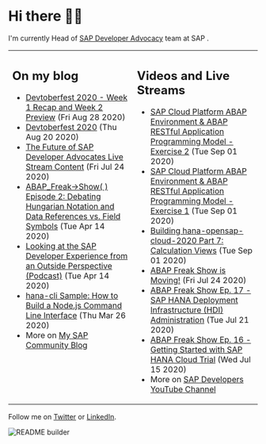 
# Hi there 👋🏼

I'm currently Head of [SAP Developer Advocacy](https://developers.sap.com/) team at SAP .

<table><tr><td valign="top" width="50%">
 
## On my blog
- [Devtoberfest 2020 - Week 1 Recap and Week 2 Preview](https://blogs.sap.com/?p=1173586) (Fri Aug 28 2020)
- [Devtoberfest 2020](https://blogs.sap.com/?p=1168378) (Thu Aug 20 2020)
- [The Future of SAP Developer Advocates Live Stream Content](https://blogs.sap.com/?p=1150001) (Fri Jul 24 2020)
- [ABAP_Freak->Show( ) Episode 2: Debating Hungarian Notation and Data References vs. Field Symbols](https://blogs.sap.com/2020/04/14/abap_freak-show-episode-2-debating-hungarian-notation-and-data-references-vs.-field-symbols/) (Tue Apr 14 2020)
- [Looking at the SAP Developer Experience from an Outside Perspective (Podcast)](https://blogs.sap.com/2020/04/14/looking-at-the-sap-developer-experience-from-an-outside-perspective-podcast/) (Tue Apr 14 2020)
- [hana-cli Sample: How to Build a Node.js Command Line Interface](https://blogs.sap.com/2020/03/26/hana-cli-sample-how-to-build-a-node.js-command-line-interface/) (Thu Mar 26 2020)
- More on [My SAP Community Blog](https://people.sap.com/thomas.jung#content:blogposts)
</td>
  
<td valign="top" width="50%">
  
## Videos and Live Streams
- [SAP Cloud Platform ABAP Environment & ABAP RESTful Application Programming Model - Exercise 2](https://www.youtube.com/watch?v=2-4jBdEXeOM) (Tue Sep 01 2020)
- [SAP Cloud Platform ABAP Environment & ABAP RESTful Application Programming Model - Exercise 1](https://www.youtube.com/watch?v=-ZxpAt8QgfM) (Tue Sep 01 2020)
- [Building hana-opensap-cloud-2020 Part 7: Calculation Views](https://www.youtube.com/watch?v=hVKhtZwklG4) (Tue Sep 01 2020)
- [ABAP Freak Show is Moving!](https://www.youtube.com/watch?v=5PB9MkWqteA) (Fri Jul 24 2020)
- [ABAP Freak Show Ep. 17 - SAP HANA Deployment Infrastructure (HDI) Administration](https://www.youtube.com/watch?v=zyHhxZWW40M) (Tue Jul 21 2020)
- [ABAP Freak Show Ep. 16 - Getting Started with SAP HANA Cloud Trial](https://www.youtube.com/watch?v=Wyi5EweH29I) (Wed Jul 15 2020)
- More on [SAP Developers YouTube Channel](https://www.youtube.com/channel/UCNfmelKDrvRmjYwSi9yvrMg)
</td></tr></table>

Follow me on [Twitter](https://twitter.com/thomas_jung) or [LinkedIn](https://www.linkedin.com/in/thomasjungsap/).

![README builder](https://github.com/jung-thomas/jung-thomas/workflows/README%20builder/badge.svg)


